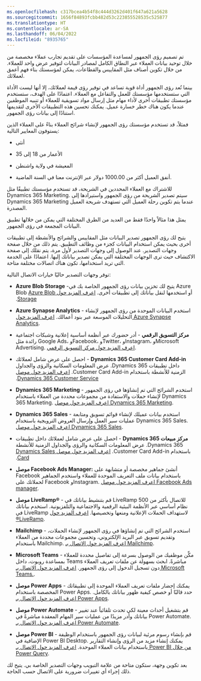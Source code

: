 ```yaml
---
ms.openlocfilehash: c317bcea4b54f8c444d3262d401f647a621a5628
ms.sourcegitcommit: 1656f84893fcbb482d53c223855528535c525877
ms.translationtype: HT
ms.contentlocale: ar-SA
ms.lasthandoff: 06/04/2022
ms.locfileid: "8935765"
---
```

تم تصميم رؤى الجمهور لمساعدة المؤسسات على تقديم تجارب عملاء مخصصة من خلال توحيد بيانات العملاء عبر النطاق الكامل لمصادر البيانات لتوفير عرض واحد للعملاء. من خلال تكوين أصناف مثل المقاييس والقطاعات، يمكن لمؤسستك بناء فهم أعمق لعملائك.

بينما تُعد رؤى الجمهور أداة قوية تساعد في توفير رؤى قيمة لعملائك، إلا أنها ليست الأداة التي ستستخدمها مؤسستك للعمل والتفاعل مع العملاء. اعتمادًا على الهدف، ستستخدم مؤسستك تطبيقات أخرى لأداء مهام مثل إرسال مواد تسويقية للعملاء أو تنبيه الموظفين عندما يكون هناك خطر خسارة عميل. يمكنك تحسين هذه التطبيقات الأخرى لتقديمها استنادًا إلى بيانات رؤى الجمهور.

فمثلاً، قد تستخدم مؤسستك رؤى الجمهور لإنشاء شرائح العملاء بناءً على العملاء الذين يستوفون المعايير التالية:

-   أنثى

-   الأعمار من 18 إلى 35

-   المعيشة في ولاية واشنطن

-   أنفق العميل أكثر من 1000.00 دولار عبر الإنترنت معنا في السنة الماضية.

للاشتراك مع العملاء المحددين في الشريحة، قد تستخدم مؤسستك تطبيقًا مثل Dynamics 365 Marketing. سيتم تصدير الشريحة من رؤى الجمهور واستيرادها إلى Dynamics 365 Marketing عندما يتم تكوين رحلة العميل التي تستهدف شريحة العميل المصدرة.

يمثل هذا مثالاً واحدًا فقط من العديد من الطرق المختلفة التي يمكن من خلالها تطبيق البيانات المجمعة في رؤى الجمهور.

يتيح لك رؤى الجمهور تصدير البيانات مثل المقاييس والشرائح والأنشطة إلى تطبيقات أخرى بحيث يمكن استخدام البيانات كجزء من وظائف التطبيق. يتم ذلك من خلال صفحة وجهات التصدير. عند الوصول إلى وجهات التصدير لأول مرة، يتم نقلك إلى صفحة الاكتشاف حيث ترى الوجهات المختلفة التي يمكن تصدير بياناتك إليها. اعتمادًا على الخدمة التي تريد استخدامها، تكون هناك اتصالات مختلفة متاحة.

توفر وجهات التصدير حاليًا خيارات الاتصال التالية:

-   **Azure Blob Storage** -يتيح لك تخزين بيانات رؤى الجمهور الخاصة بك في Azure Blob أو استخدمها لنقل بياناتك إلى تطبيقات أخرى. [‬‏‫اعرف المزيد حول Azure Blob Storage](/dynamics365/customer-insights/audience-insights/export-azure-blob-storage/?azure-portal=true).

-   **Azure Synapse Analytics** - استخدم البيانات الموحدة من رؤى الجمهور لإنشاء التحليلات الموسعة عبر بنود أعمالك. [اعرف المزيد حول Azure Synapse Analytics](/azure/synapse-analytics/sql-data-warehouse/?azure-portal=true).

-   **مركز التسويق الرقمي** - أدر حضورك عبر أنظمة أساسية إعلانية وشبكات اجتماعية رائدة مثل Google Ads، وFacebook، وTwitter، وInstagram، وMicrosoft Advertising. [اعرف المزيد حول مركز التسويق الرقمي](https://www.microsoft.com/digital-marketing-center/?azure-portal=true).

-   **‏‫Dynamics 365 Customer Card Add-in** - احصل على عرض شامل لعملائك داخل تطبيقات Dynamics 365. عرض المعلومات السكانية والرؤى والجداول الزمنية للأنشطة باستخدام Customer Card Add-in. [اعرف المزيد حول موصل Dynamics 365 Customer Service](/dynamics365/customer-insights/audience-insights/customer-card-add-in/?azure-portal=true).

-   **Dynamics 365 Marketing** - استخدم الشرائح التي تم إنشاؤها في رؤى الجمهور لإنشاء حملات والاستفادة من مجموعات محددة من العملاء باستخدام Dynamics 365 Marketing. [اعرف المزيد حول موصل Dynamics 365 Marketing](/dynamics365/customer-insights/audience-insights/export-dynamics365-marketing/?azure-portal=true).

-   **Dynamics 365 Sales** - استخدم بيانات عميلك لإنشاء قوائم تسويق ومتابعة عمليات سير العمل وإرسال العروض الترويجية باستخدام Dynamics 365 Sales. [اعرف المزيد حول موصل Dynamics 365 Sales](/dynamics365/customer-insights/audience-insights/export-dynamics365-sales/?azure-portal=true).

-   **‏‫مركز مبيعات Dynamics 365** - احصل على عرض شامل لعملائك داخل تطبيقات Dynamics 365. عرض المعلومات السكانية والرؤى والجداول الزمنية للأنشطة باستخدام Customer Card Add-in. [اعرف المزيد حول موصل Dynamics Sales Card](https://query.prod.cms.rt.microsoft.com/cms/api/am/binary/RE4qLUp/?azure-portal=true).

-   **موصل Facebook Ads Manager:** أنشئ جماهير مخصصة أو متشابهة على Facebook باستخدام بيانات ملف التعريف الموحدة للعملاء واستخدم الجماهير لحملاتك على Facebook وInstagram. [اعرف المزيد حول موصل Facebook Ads manager](/dynamics365/customer-insights/audience-insights/export-facebook/?azure-portal=true).

-   **موصل LiveRamp®** - قم بتنشيط بياناتك في LiveRamp للاتصال بأكثر من 500 نظام أساسي عبر الأنظمة البيئية الرقمية والاجتماعية والتلفزيونية. استخدم بياناتك في LiveRamp لاستهداف الحملات الإعلانية ومنعها وتخصيصها. [اعرف المزيد حول ®LiveRamp](/dynamics365/customer-insights/audience-insights/export-liveramp/?azure-portal=true).

-   **Mailchimp** - استخدم الشرائح التي تم إنشاؤها في رؤى الجمهور لإنشاء الحملات، وتقديم تسويق عبر البريد الإلكتروني، وتحسين مجموعات محددة من العملاء باستخدام Mailchimp. [اعرف المزيد حول الاتصال بـ Mailchimp](/dynamics365/customer-insights/audience-insights/export-mailchimp/?azure-portal=true).

-   **Microsoft Teams** - مكِّن موظفيك من الوصول بسرعة إلى تفاصيل محددة للعملاء بمساعدة روبوت، داخل Teams مباشرةً. ابحث بسهولة عن ملفات تعريف العملاء دون تسجيل الدخول إلى رؤى الجمهور. [اعرف المزيد حول الاتصال بـ Microsoft Teams.](/dynamics365/customer-insights/audience-insights/export-teams-bot/?azure-portal=true).

-   **موصل Power Apps** - يمكنك إحضار ملفات تعريف العملاء الموحدة إلى تطبيقاتك المخصصة باستخدام Power Apps. حدد قالبًا أو خصص كيفية ظهور بياناتك بالكامل. [اعرف المزيد حول الاتصال بـ Power Apps](/dynamics365/customer-insights/audience-insights/export-power-apps/?azure-portal=true).

-   **موصل Power Automate** - قم بتشغيل أحداث معينة لكي تحدث تلقائياً عند تغيير بياناتك وأدر مزيدًا من عمليات سير المهام المعقدة مباشرةً في Power Automate. [اعرف المزيد حول الاتصال بـ Power Automate](/dynamics365/customer-insights/audience-insights/export-power-automate/?azure-portal=true).

-   **موصل Power BI** - قم بإنشاء رسوم مرئية لبيانات رؤى الجمهور باستخدام الوظيفة الإضافية في Power BI Desktop. يمكنك إنشاء مزيد من الرؤى وإنشاء التقارير باستخدام بيانات العملاء الموحدة. [اعرف المزيد حول الاتصال بـ Power BI من خلال Power Query](/dynamics365/customer-insights/audience-insights/export-power-bi/?azure-portal=true).

بعد تكوين وجهة، ستكون متاحة من علامة التبويب وجهات التصدير الخاصة بي. يتيح لك ذلك إجراء أي تغييرات ضرورية على الاتصال حسب الحاجة.

